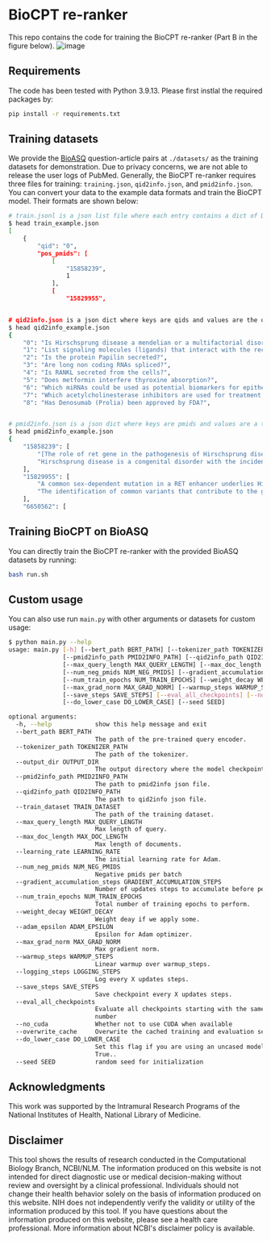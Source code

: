 # BioCPT re-ranker

This repo contains the code for training the BioCPT re-ranker (Part B in the figure below). 
![image](https://user-images.githubusercontent.com/32558774/236641890-aaf42b3f-b114-4da1-87c7-a7d47ae29fbb.png)

## Requirements

The code has been tested with Python 3.9.13. Please first instlal the required packages by:
```bash
pip install -r requirements.txt
```

## Training datasets

We provide the [BioASQ](http://www.bioasq.org/) question-article pairs at `./datasets/` as the training datasets for demonstration. Due to privacy concerns, we are not able to release the user logs of PubMed.
Generally, the BioCPT re-ranker requires three files for training: `training.json`, `qid2info.json`, and `pmid2info.json`.  You can convert your data to the example data formats and train the BioCPT model. Their formats are shown below:
```bash
# train.jsonl is a json list file where each entry contains a dict of Dict{'qid': Str(qid), 'pos_pmids': List[List[Str(pmid), Int(click)]], 'neg_pmids': List[Str(pmid)]}
$ head train_example.json
[
    {
        "qid": "0",
        "pos_pmids": [
            [
                "15858239",
                1
            ],
            [
                "15829955",


# qid2info.json is a json dict where keys are qids and values are the queries (BioASQ questions in the example)
$ head qid2info_example.json 
{
    "0": "Is Hirschsprung disease a mendelian or a multifactorial disorder?",
    "1": "List signaling molecules (ligands) that interact with the receptor EGFR?",
    "2": "Is the protein Papilin secreted?",
    "3": "Are long non coding RNAs spliced?",
    "4": "Is RANKL secreted from the cells?",
    "5": "Does metformin interfere thyroxine absorption?",
    "6": "Which miRNAs could be used as potential biomarkers for epithelial ovarian cancer?",
    "7": "Which acetylcholinesterase inhibitors are used for treatment of myasthenia gravis?",
    "8": "Has Denosumab (Prolia) been approved by FDA?",


# pmid2info.json is a json dict where keys are pmids and values are a tuple (list) of title and abstract.
$ head pmid2info_example.json 
{
    "15858239": [
        "[The role of ret gene in the pathogenesis of Hirschsprung disease].",
        "Hirschsprung disease is a congenital disorder with the incidence of 1 per 5000 live births, characterized by the absence of intestinal ganglion cells. In the etiology of Hirschsprung disease various genes play a role; these are: RET, EDNRB, GDNF, EDN3 and SOX10, NTN3, ECE1, Mutations in these genes may result in dominant, recessive or multifactorial patterns of inheritance. Diverse models of inheritance, co-existence of numerous genetic disorders and detection of numerous chromosomal aberrations together with involvement of various genes confirm the genetic heterogeneity of Hirschsprung disease. Hirschsprung disease might well serve as a model for many complex disorders in which the search for responsible genes has only just been initiated. It seems that the most important role in its genetic etiology plays the RET gene, which is involved in the etiology of at least four diseases. This review focuses on recent advances of the importance of RET gene in the etiology of Hirschsprung disease."
    ],
    "15829955": [
        "A common sex-dependent mutation in a RET enhancer underlies Hirschsprung disease risk.",
        "The identification of common variants that contribute to the genesis of human inherited disorders remains a significant challenge. Hirschsprung disease (HSCR) is a multifactorial, non-mendelian disorder in which rare high-penetrance coding sequence mutations in the receptor tyrosine kinase RET contribute to risk in combination with mutations at other genes. We have used family-based association studies to identify a disease interval, and integrated this with comparative and functional genomic analysis to prioritize conserved and functional elements within which mutations can be sought. We now show that a common non-coding RET variant within a conserved enhancer-like sequence in intron 1 is significantly associated with HSCR susceptibility and makes a 20-fold greater contribution to risk than rare alleles do. This mutation reduces in vitro enhancer activity markedly, has low penetrance, has different genetic effects in males and females, and explains several features of the complex inheritance pattern of HSCR. Thus, common low-penetrance variants, identified by association studies, can underlie both common and rare diseases."
    ],
    "6650562": [
```

## Training BioCPT on BioASQ
You can directly train the BioCPT re-ranker with the provided BioASQ datasets by running:
```bash
bash run.sh
```

## Custom usage
You can also use run `main.py` with other arguments or datasets for custom usage:
```bash
$ python main.py --help
usage: main.py [-h] [--bert_path BERT_PATH] [--tokenizer_path TOKENIZER_PATH] --output_dir OUTPUT_DIR
               [--pmid2info_path PMID2INFO_PATH] [--qid2info_path QID2INFO_PATH] [--train_dataset TRAIN_DATASET]
               [--max_query_length MAX_QUERY_LENGTH] [--max_doc_length MAX_DOC_LENGTH] [--learning_rate LEARNING_RATE]
               [--num_neg_pmids NUM_NEG_PMIDS] [--gradient_accumulation_steps GRADIENT_ACCUMULATION_STEPS]
               [--num_train_epochs NUM_TRAIN_EPOCHS] [--weight_decay WEIGHT_DECAY] [--adam_epsilon ADAM_EPSILON]
               [--max_grad_norm MAX_GRAD_NORM] [--warmup_steps WARMUP_STEPS] [--logging_steps LOGGING_STEPS]
               [--save_steps SAVE_STEPS] [--eval_all_checkpoints] [--no_cuda] [--overwrite_cache]
               [--do_lower_case DO_LOWER_CASE] [--seed SEED]

optional arguments:
  -h, --help            show this help message and exit
  --bert_path BERT_PATH
                        The path of the pre-trained query encoder.
  --tokenizer_path TOKENIZER_PATH
                        The path of the tokenizer.
  --output_dir OUTPUT_DIR
                        The output directory where the model checkpoints and predictions will be written.
  --pmid2info_path PMID2INFO_PATH
                        The path to pmid2info json file.
  --qid2info_path QID2INFO_PATH
                        The path to qid2info json file.
  --train_dataset TRAIN_DATASET
                        The path of the training dataset.
  --max_query_length MAX_QUERY_LENGTH
                        Max length of query.
  --max_doc_length MAX_DOC_LENGTH
                        Max length of documents.
  --learning_rate LEARNING_RATE
                        The initial learning rate for Adam.
  --num_neg_pmids NUM_NEG_PMIDS
                        Negative pmids per batch
  --gradient_accumulation_steps GRADIENT_ACCUMULATION_STEPS
                        Number of updates steps to accumulate before performing a backward/update pass.
  --num_train_epochs NUM_TRAIN_EPOCHS
                        Total number of training epochs to perform.
  --weight_decay WEIGHT_DECAY
                        Weight deay if we apply some.
  --adam_epsilon ADAM_EPSILON
                        Epsilon for Adam optimizer.
  --max_grad_norm MAX_GRAD_NORM
                        Max gradient norm.
  --warmup_steps WARMUP_STEPS
                        Linear warmup over warmup_steps.
  --logging_steps LOGGING_STEPS
                        Log every X updates steps.
  --save_steps SAVE_STEPS
                        Save checkpoint every X updates steps.
  --eval_all_checkpoints
                        Evaluate all checkpoints starting with the same prefix as model_name ending and ending with step
                        number
  --no_cuda             Whether not to use CUDA when available
  --overwrite_cache     Overwrite the cached training and evaluation sets
  --do_lower_case DO_LOWER_CASE
                        Set this flag if you are using an uncased model. Queries are uncased, so setting default to
                        True..
  --seed SEED           random seed for initialization
```

## Acknowledgments

This work was supported by the Intramural Research Programs of the National Institutes of Health, National Library of Medicine.

## Disclaimer

This tool shows the results of research conducted in the Computational Biology Branch, NCBI/NLM. The information produced on this website is not intended for direct diagnostic use or medical decision-making without review and oversight by a clinical professional. Individuals should not change their health behavior solely on the basis of information produced on this website. NIH does not independently verify the validity or utility of the information produced by this tool. If you have questions about the information produced on this website, please see a health care professional. More information about NCBI's disclaimer policy is available.
